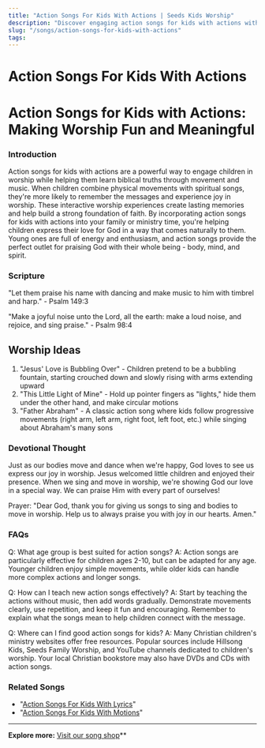 ```yaml
---
title: "Action Songs For Kids With Actions | Seeds Kids Worship"
description: "Discover engaging action songs for kids with actions with easy motions and biblical lessons. Perfect for children's worship, Sunday school, and family devotions."
slug: "/songs/action-songs-for-kids-with-actions"
tags:
---
```


# Action Songs For Kids With Actions

# Action Songs for Kids with Actions: Making Worship Fun and Meaningful

### Introduction
Action songs for kids with actions are a powerful way to engage children in worship while helping them learn biblical truths through movement and music. When children combine physical movements with spiritual songs, they're more likely to remember the messages and experience joy in worship. These interactive worship experiences create lasting memories and help build a strong foundation of faith. By incorporating action songs for kids with actions into your family or ministry time, you're helping children express their love for God in a way that comes naturally to them. Young ones are full of energy and enthusiasm, and action songs provide the perfect outlet for praising God with their whole being - body, mind, and spirit.

### Scripture
"Let them praise his name with dancing and make music to him with timbrel and harp." - Psalm 149:3

"Make a joyful noise unto the Lord, all the earth: make a loud noise, and rejoice, and sing praise." - Psalm 98:4

## Worship Ideas
1. "Jesus' Love is Bubbling Over" - Children pretend to be a bubbling fountain, starting crouched down and slowly rising with arms extending upward
2. "This Little Light of Mine" - Hold up pointer fingers as "lights," hide them under the other hand, and make circular motions
3. "Father Abraham" - A classic action song where kids follow progressive movements (right arm, left arm, right foot, left foot, etc.) while singing about Abraham's many sons

### Devotional Thought
Just as our bodies move and dance when we're happy, God loves to see us express our joy in worship. Jesus welcomed little children and enjoyed their presence. When we sing and move in worship, we're showing God our love in a special way. We can praise Him with every part of ourselves!

Prayer: "Dear God, thank you for giving us songs to sing and bodies to move in worship. Help us to always praise you with joy in our hearts. Amen."

### FAQs
Q: What age group is best suited for action songs?
A: Action songs are particularly effective for children ages 2-10, but can be adapted for any age. Younger children enjoy simple movements, while older kids can handle more complex actions and longer songs.

Q: How can I teach new action songs effectively?
A: Start by teaching the actions without music, then add words gradually. Demonstrate movements clearly, use repetition, and keep it fun and encouraging. Remember to explain what the songs mean to help children connect with the message.

Q: Where can I find good action songs for kids?
A: Many Christian children's ministry websites offer free resources. Popular sources include Hillsong Kids, Seeds Family Worship, and YouTube channels dedicated to children's worship. Your local Christian bookstore may also have DVDs and CDs with action songs.

### Related Songs

- "[Action Songs For Kids With Lyrics](/songs/action-songs-for-kids-with-lyrics/)"
- "[Action Songs For Kids With Motions](/songs/action-songs-for-kids-with-motions/)"

---

**Explore more:** [Visit our song shop](https://seedskidsworship.com/shop)**

<!-- Schema Markup -->
<script type="application/ld+json">
{
  "@context": "https://schema.org",
  "@type": "MusicRecording",
  "name": "Action Songs For Kids With Actions",
  "byArtist": {
    "@type": "MusicGroup",
    "name": "Seeds Kids Worship"
  },
  "isFamilyFriendly": true,
  "url": "https://seedskidsworship.com/songs/action-songs-for-kids-with-actions/"
}
</script>